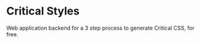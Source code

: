 # Critical Styles

Web application backend for a 3 step process to generate Critical CSS, for free.
